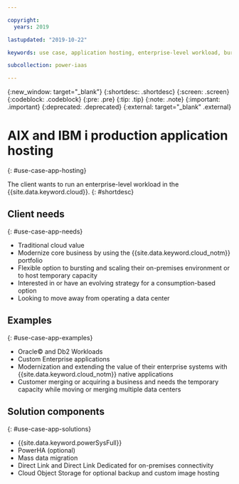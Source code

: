 ```yaml
---

copyright:
  years: 2019

lastupdated: "2019-10-22"

keywords: use case, application hosting, enterprise-level workload, bursting, scaling, Db2 workloads

subcollection: power-iaas

---
```


{:new_window: target="_blank"}
{:shortdesc: .shortdesc}
{:screen: .screen}
{:codeblock: .codeblock}
{:pre: .pre}
{:tip: .tip}
{:note: .note}
{:important: .important}
{:deprecated: .deprecated}
{:external: target="_blank" .external}

# AIX and IBM i production application hosting
{: #use-case-app-hosting}

The client wants to run an enterprise-level workload in the {{site.data.keyword.cloud}}.
{: #shortdesc}

## Client needs
{: #use-case-app-needs}

* Traditional cloud value
* Modernize core business by using the {{site.data.keyword.cloud_notm}} portfolio
* Flexible option to bursting and scaling their on-premises environment or to host temporary capacity
* Interested in or have an evolving strategy for a consumption-based option
* Looking to move away from operating a data center

## Examples
{: #use-case-app-examples}

* Oracle&copy; and Db2 Workloads
* Custom Enterprise applications
* Modernization and extending the value of their enterprise systems with {{site.data.keyword.cloud_notm}} native applications
* Customer merging or acquiring a business and needs the temporary capacity while moving or merging multiple data centers

## Solution components
{: #use-case-app-solutions}

* {{site.data.keyword.powerSysFull}}
* PowerHA (optional)
* Mass data migration
* Direct Link and Direct Link Dedicated for on-premises connectivity
* Cloud Object Storage for optional backup and custom image hosting
